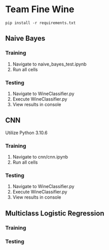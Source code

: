 # Team Fine Wine

```
pip install -r requirements.txt
```

## Naive Bayes

### Training

1. Navigate to naive_bayes_test.ipynb
2. Run all cells

### Testing

1. Navigate to WineClassifier.py
2. Execute WineClassifier.py
3. View results in console

## CNN

Utilize Python 3.10.6

### Training

1. Navigate to cnn/cnn.ipynb
2. Run all cells

### Testing

1. Navigate to WineClassifier.py
2. Execute WineClassifier.py
3. View results in console

## Multiclass Logistic Regression

### Training

### Testing
